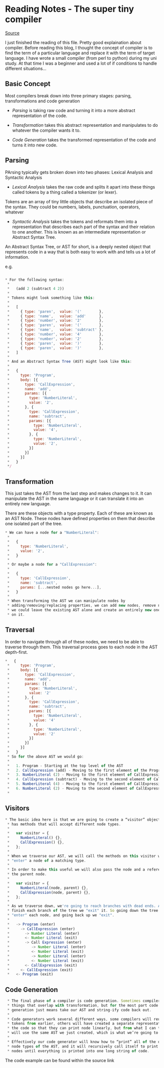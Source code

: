 # Reading Notes - The super tiny compiler

[Source](https://github.com/thejameskyle/the-super-tiny-compiler/blob/master/the-super-tiny-compiler.js)

I just finished the reading of this file. Pretty good explaination about compiler. Before reading this blog, I thought the concept of compiler is to find the term of a particular language and replace it with the term of target language. I have wrote a small compiler (from perl to python) during my uni study. At that time I was a beginner and used a lot of if conditions to handle different situations...  

## Basic Concept

Most compilers break down into three primary stages: parsing, transformations and code generation

* *Parsing* is taking raw code and turning it into a more abstract representation of the code.

* *Transformation* takes this abstract representation and manipulates to do whatever the compiler wants it to.

* *Code Generation* takes the transformed representation of the code and turns it into new code.


## Parsing

PArsing typically gets broken down into two phases: Lexical Analysis and Syntactic Analysis


* *Lexical Analysis* takes the raw code and splits it apart into these things called tokens by a thing called a tokenizer (or lexer).  
 

Tokens are an array of tiny little objects that describe an isolated piece of the syntax. 
They could be numbers, labels, punctuation, operators, whatever

* *Syntactic Analysis* takes the tokens and reformats them into a representation that describes each part of the syntax and their relation to one another. This is known as an intermediate representation or Abstract Syntax Tree.


An Abstract Syntax Tree, or AST for short, is a deeply nested object that represents code in a way that is both easy to work with and tells us a lot
of information.


e.g. 
```javascript

* For the following syntax:
 *
 *   (add 2 (subtract 4 2))
 *
 * Tokens might look something like this:
 *
 *   [
 *     { type: 'paren',  value: '('        },
 *     { type: 'name',   value: 'add'      },
 *     { type: 'number', value: '2'        },
 *     { type: 'paren',  value: '('        },
 *     { type: 'name',   value: 'subtract' },
 *     { type: 'number', value: '4'        },
 *     { type: 'number', value: '2'        },
 *     { type: 'paren',  value: ')'        },
 *     { type: 'paren',  value: ')'        },
 *   ]
 *
 * And an Abstract Syntax Tree (AST) might look like this:
 *
 *   {
 *     type: 'Program',
 *     body: [{
 *       type: 'CallExpression',
 *       name: 'add',
 *       params: [{
 *         type: 'NumberLiteral',
 *         value: '2',
 *       }, {
 *         type: 'CallExpression',
 *         name: 'subtract',
 *         params: [{
 *           type: 'NumberLiteral',
 *           value: '4',
 *         }, {
 *           type: 'NumberLiteral',
 *           value: '2',
 *         }]
 *       }]
 *     }]
 *   }
 */

```


## Transformation

This just takes the AST from the last step and makes changes to it. It can manipulate the AST in the same language or it can translate it into an entirely new language.

There are these objects with a type property. Each of these are known as an AST Node. These nodes have defined properties on them that describe one isolated part of the tree.

```javascript
* We can have a node for a "NumberLiteral":
 *
 *   {
 *     type: 'NumberLiteral',
 *     value: '2',
 *   }
 *
 * Or maybe a node for a "CallExpression":
 *
 *   {
 *     type: 'CallExpression',
 *     name: 'subtract',
 *     params: [...nested nodes go here...],
 *   }
 *
 * When transforming the AST we can manipulate nodes by
 * adding/removing/replacing properties, we can add new nodes, remove nodes, or
 * we could leave the existing AST alone and create an entirely new one based
 * on it.
```

## Traversal

In order to navigate through all of these nodes, we need to be able to traverse through them. This traversal process goes to each node in the AST depth-first.

```javascript
*   {
 *     type: 'Program',
 *     body: [{
 *       type: 'CallExpression',
 *       name: 'add',
 *       params: [{
 *         type: 'NumberLiteral',
 *         value: '2'
 *       }, {
 *         type: 'CallExpression',
 *         name: 'subtract',
 *         params: [{
 *           type: 'NumberLiteral',
 *           value: '4'
 *         }, {
 *           type: 'NumberLiteral',
 *           value: '2'
 *         }]
 *       }]
 *     }]
 *   }
 * So for the above AST we would go:
 *
 *   1. Program - Starting at the top level of the AST
 *   2. CallExpression (add) - Moving to the first element of the Program's body
 *   3. NumberLiteral (2) - Moving to the first element of CallExpression's params
 *   4. CallExpression (subtract) - Moving to the second element of CallExpression's params
 *   5. NumberLiteral (4) - Moving to the first element of CallExpression's params
 *   6. NumberLiteral (2) - Moving to the second element of CallExpression's params
 *
```

## Visitors

```javascript
* The basic idea here is that we are going to create a “visitor” object that
 * has methods that will accept different node types.
 *
 *   var visitor = {
 *     NumberLiteral() {},
 *     CallExpression() {},
 *   };
 *
 * When we traverse our AST, we will call the methods on this visitor whenever we
 * "enter" a node of a matching type.
 *
 * In order to make this useful we will also pass the node and a reference to
 * the parent node.
 *
 *   var visitor = {
 *     NumberLiteral(node, parent) {},
 *     CallExpression(node, parent) {},
 *   };
 *
 * As we traverse down, we're going to reach branches with dead ends. As we
 * finish each branch of the tree we "exit" it. So going down the tree we
 * "enter" each node, and going back up we "exit".
 *
 *   -> Program (enter)
 *     -> CallExpression (enter)
 *       -> Number Literal (enter)
 *       <- Number Literal (exit)
 *       -> Call Expression (enter)
 *          -> Number Literal (enter)
 *          <- Number Literal (exit)
 *          -> Number Literal (enter)
 *          <- Number Literal (exit)
 *       <- CallExpression (exit)
 *     <- CallExpression (exit)
 *   <- Program (exit)
```

## Code Generation

```javascript
 * The final phase of a compiler is code generation. Sometimes compilers will do
 * things that overlap with transformation, but for the most part code
 * generation just means take our AST and string-ify code back out.
 *
 * Code generators work several different ways, some compilers will reuse the
 * tokens from earlier, others will have created a separate representation of
 * the code so that they can print node linearly, but from what I can tell most
 * will use the same AST we just created, which is what we’re going to focus on.
 *
 * Effectively our code generator will know how to “print” all of the different
 * node types of the AST, and it will recursively call itself to print nested
 * nodes until everything is printed into one long string of code.
```

The code example can be found within the source link
